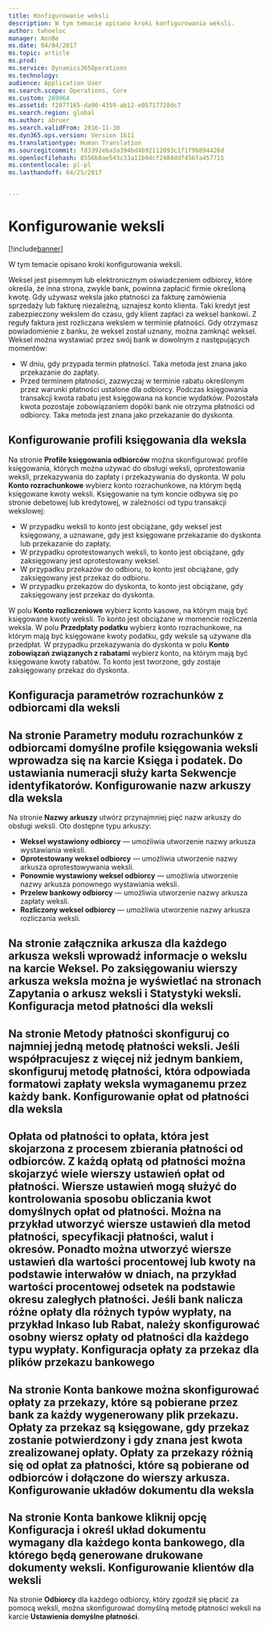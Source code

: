 ```yaml
---
title: Konfigurowanie weksli
description: W tym temacie opisano kroki konfigurowania weksli.
author: twheeloc
manager: AnnBe
ms.date: 04/04/2017
ms.topic: article
ms.prod: 
ms.service: Dynamics365Operations
ms.technology: 
audience: Application User
ms.search.scope: Operations, Core
ms.custom: 269964
ms.assetid: f2077165-da90-4359-ab12-e05717728dc7
ms.search.region: global
ms.author: abruer
ms.search.validFrom: 2016-11-30
ms.dyn365.ops.version: Version 1611
ms.translationtype: Human Translation
ms.sourcegitcommit: fd3392eba3a394bd4b92112093c1f1f9b894426d
ms.openlocfilehash: 8556b8ae543c33a11b94cf2484ddf456fa457715
ms.contentlocale: pl-pl
ms.lasthandoff: 04/25/2017


---
```


# <a name="set-up-bills-of-exchange"></a>Konfigurowanie weksli

[!include[banner](../includes/banner.md)]


W tym temacie opisano kroki konfigurowania weksli.

Weksel jest pisemnym lub elektronicznym oświadczeniem odbiorcy, które określa, że inna strona, zwykle bank, powinna zapłacić firmie określoną kwotę. Gdy używasz weksla jako płatności za fakturę zamówienia sprzedaży lub fakturę niezależną, uznajesz konto klienta. Taki kredyt jest zabezpieczony wekslem do czasu, gdy klient zapłaci za weksel bankowi. Z reguły faktura jest rozliczana wekslem w terminie płatności. Gdy otrzymasz powiadomienie z banku, że weksel został uznany, można zamknąć weksel. Weksel można wystawiać przez swój bank w dowolnym z następujących momentów:

-   W dniu, gdy przypada termin płatności. Taka metoda jest znana jako przekazanie do zapłaty.
-   Przed terminem płatności, zazwyczaj w terminie rabatu określonym przez warunki płatności ustalone dla odbiorcy. Podczas księgowania transakcji kwota rabatu jest księgowana na koncie wydatków. Pozostała kwota pozostaje zobowiązaniem dopóki bank nie otrzyma płatności od odbiorcy. Taka metoda jest znana jako przekazanie do dyskonta.

## <a name="set-up-posting-profiles-for-bills-of-exchange"></a>Konfigurowanie profili księgowania dla weksla
Na stronie **Profile księgowania odbiorców** można skonfigurować profile księgowania, których można używać do obsługi weksli, oprotestowania weksli, przekazywania do zapłaty i przekazywania do dyskonta. W polu **Konto rozrachunkowe** wybierz konto rozrachunkowe, na którym będą księgowane kwoty weksli. Księgowanie na tym koncie odbywa się po stronie debetowej lub kredytowej, w zależności od typu transakcji wekslowej:
-   W przypadku weksli to konto jest obciążane, gdy weksel jest księgowany, a uznawane, gdy jest księgowane przekazanie do dyskonta lub przekazanie do zapłaty.
-   W przypadku oprotestowanych weksli, to konto jest obciążane, gdy zaksięgowany jest oprotestowany weksel.
-   W przypadku przekazów do odbioru, to konto jest obciążane, gdy zaksięgowany jest przekaz do odbioru.
-   W przypadku przekazów do dyskonta, to konto jest obciążane, gdy zaksięgowany jest przekaz do dyskonta.

W polu **Konto rozliczeniowe** wybierz konto kasowe, na którym mają być księgowane kwoty weksli. To konto jest obciążane w momencie rozliczenia weksla. W polu **Przedpłaty podatku** wybierz konto rozrachunkowe, na którym mają być księgowane kwoty podatku, gdy weksle są używane dla przedpłat. W przypadku przekazywania do dyskonta w polu **Konto zobowiązań związanych z rabatami** wybierz konto, na którym mają być księgowane kwoty rabatów. To konto jest tworzone, gdy zostaje zaksięgowany przekaz do dyskonta.

## <a name="set-up-accounts-receivable-parameters-for-bills-of-exchange"></a>Konfiguracja parametrów rozrachunków z odbiorcami dla weksli
Na stronie **Parametry modułu rozrachunków z odbiorcami** domyślne profile księgowania weksli wprowadza się na karcie **Księga i podatek**. Do ustawiania numeracji służy karta **Sekwencje identyfikatorów**.
Konfigurowanie nazw arkuszy dla weksla
------------------------------------------

Na stronie **Nazwy arkuszy** utwórz przynajmniej pięć nazw arkuszy do obsługi weksli. Oto dostępne typu arkuszy:
-   **Weksel wystawiony odbiorcy** — umożliwia utworzenie nazwy arkusza wystawiania weksli.
-   **Oprotestowany weksel odbiorcy** — umożliwia utworzenie nazwy arkusza oprotestowywania weksli.
-   **Ponownie wystawiony weksel odbiorcy** — umożliwia utworzenie nazwy arkusza ponownego wystawiania weksli.
-   **Przelew bankowy odbiorcy** — umożliwia utworzenie nazwy arkusza zapłaty weksli.
-   **Rozliczony weksel odbiorcy** — umożliwia utworzenie nazwy arkusza rozliczania weksli.

Na stronie załącznika arkusza dla każdego arkusza weksli wprowadź informacje o wekslu na karcie **Weksel**. Po zaksięgowaniu wierszy arkusza weksla można je wyświetlać na stronach **Zapytania o arkusz weksli** i **Statystyki weksli**.
Konfiguracja metod płatności dla weksli
-----------------------------------------------

Na stronie **Metody płatności** skonfiguruj co najmniej jedną metodę płatności weksli. Jeśli współpracujesz z więcej niż jednym bankiem, skonfiguruj metodę płatności, która odpowiada formatowi zapłaty weksla wymaganemu przez każdy bank.
Konfigurowanie opłat od płatności dla weksla
-----------------------------------------

Opłata od płatności to opłata, która jest skojarzona z procesem zbierania płatności od odbiorców. Z każdą opłatą od płatności można skojarzyć wiele wierszy ustawień opłat od płatności. Wiersze ustawień mogą służyć do kontrolowania sposobu obliczania kwot domyślnych opłat od płatności. Można na przykład utworzyć wiersze ustawień dla metod płatności, specyfikacji płatności, walut i okresów. Ponadto można utworzyć wiersze ustawień dla wartości procentowej lub kwoty na podstawie interwałów w dniach, na przykład wartości procentowej odsetek na podstawie okresu zaległych płatności. Jeśli bank nalicza różne opłaty dla różnych typów wypłaty, na przykład **Inkaso** lub **Rabat**, należy skonfigurować osobny wiersz opłaty od płatności dla każdego typu wypłaty.
Konfiguracja opłaty za przekaz dla plików przekazu bankowego
------------------------------------------------

Na stronie **Konta bankowe** można skonfigurować opłaty za przekazy, które są pobierane przez bank za każdy wygenerowany plik przekazu. Opłaty za przekaz są księgowane, gdy przekaz zostanie potwierdzony i gdy znana jest kwota zrealizowanej opłaty. Opłaty za przekazy różnią się od opłat za płatności, które są pobierane od odbiorców i dołączone do wierszy arkusza.
Konfigurowanie układów dokumentu dla weksla
---------------------------------------------

Na stronie **Konta bankowe** kliknij opcję **Konfiguracja** i określ układ dokumentu wymagany dla każdego konta bankowego, dla którego będą generowane drukowane dokumenty weksli.
Konfigurowanie klientów dla weksli
--------------------------------------

Na stronie **Odbiorcy** dla każdego odbiorcy, który zgodził się płacić za pomocą weksli, można skonfigurować domyślną metodę płatności weksli na karcie **Ustawienia domyślne płatności**.






